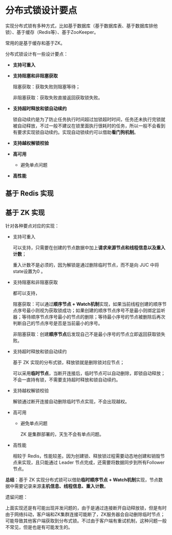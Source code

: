 # 分布式锁设计要点

实现分布式锁有多种方式，比如基于数据库（基于数据库表、基于数据库排他锁）、基于缓存（Redis等）、基于ZooKeeper。

常用的是基于缓存和基于ZK。

分布式锁设计有一些设计要点：

+ **支持可重入**

+ **支持阻塞和非阻塞获取**

  阻塞获取：获取失败则阻塞等待；

  非阻塞获取：获取失败直接返回获取锁失败。

+ **支持超时释放和锁自动续约**

  锁自动续约是为了防止任务执行时间超过加锁超时时间，任务还未执行完锁就被自动释放，不过一般不建议在锁里面执行很耗时的任务，所以一般不会看到有要求实现锁自动续约。实现自动锁续约可以借助**看门狗机制**。

+ **支持越权解锁校验**

+ **高可用**

  + 避免单点问题

+ **高性能**



## 基于 Redis 实现



## 基于 ZK 实现

针对各种要点对应的实现：

+ 支持可重入

  可以支持，只需要在创建的节点数据中加上**请求来源节点和线程信息以及重入计数**；

  重入计数不是必须的，因为解锁是通过删除临时节点，而不是向 JUC 中将state设置为0 。

+ 支持阻塞和非阻塞获取

  都可以支持，

  阻塞获取：可以通过**顺序节点 + Watch机制**实现，如果当前线程创建的顺序节点序号最小则视为获取锁成功；如果创建的顺序节点序号不是最小则绑定监听器；等待顺序节点序号最小的节点的删除；等待最小序号的节点被删除后再次判断自己的节点序号是否是当前最小的序号。

  非阻塞获取：创建**顺序节点**后发现自己不是最小序号的节点立即返回获取锁失败。

+ 支持超时释放和锁自动续约

  基于 ZK 实现的分布式锁，释放锁就是删除锁对应节点；

  可以采用**临时节点**，当断开连接后，临时节点可以自动删除，即锁自动释放；不会一直持有锁，不需要支持超时释放和锁自动续约。

+ 支持越权解锁校验

  解锁通过断开连接自动删除临时节点实现，不会出现越权。

+ 高可用

  + 避免单点问题

    ZK 是集群部署的，天生不会有单点问题。

+ 高性能

  相较于 Redis，性能较差。因为创建锁、释放锁过程需要动态地创建和销毁节点来实现，且只能通过 Leader 节点完成，还需要将数据同步到所有Follower节点。

**总结**：基于 ZK 实现分布式锁可以借助**临时顺序节点 + Watch机制**实现，节点数据中需要记录来源**主机信息、线程信息、重入计数**。

遗留问题：

上面实现还是有可能出现并发问题的，由于是通过连接断开自动释放锁，但是有时由于网络抖动，客户端和ZK集群连接可能断了，ZK服务器会自动删除临时节点；可能导致其他客户端获取到分布式锁。不过由于客户端有重试机制，这种问题一般不常见，但是也是有可能发生的。

